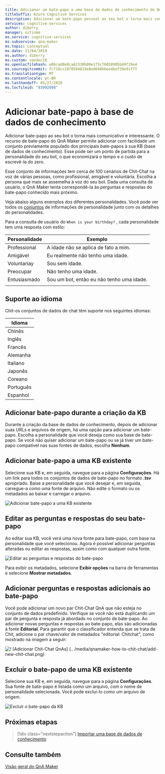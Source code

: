 ```yaml
---
title: Adicionar um bate-papo a uma base de dados de conhecimento do QnA Maker
titleSuffix: Azure Cognitive Services
description: Adicionar um bate-papo pessoal ao seu bot o torna mais comunicativo e interessante ao criar uma KB. O QnA Maker permite adicionar com facilidade um conjunto previamente populado dos principais bate-papos à sua KB.
services: cognitive-services
author: diberry
manager: nitinme
ms.service: cognitive-services
ms.subservice: qna-maker
ms.topic: conceptual
ms.date: 11/04/2019
ms.author: diberry
ms.custom: seodec18
ms.openlocfilehash: e06cad8e8ca62330b09e173cf6058905b49f19e4
ms.sourcegitcommit: fc718cc1078594819e8ed640b6ee4bef39e91f7f
ms.translationtype: MT
ms.contentlocale: pt-BR
ms.lasthandoff: 05/27/2020
ms.locfileid: "83992898"
---
```

# <a name="add-chit-chat-to-a-knowledge-base"></a>Adicionar bate-papo à base de dados de conhecimento

Adicionar bate-papo ao seu bot o torna mais comunicativo e interessante. O recurso de bate-papo do QnA Maker permite adicionar com facilidade um conjunto previamente populado dos principais bate-papos à sua KB (base de dados de conhecimento). Esse pode ser um ponto de partida para a personalidade do seu bot, o que economizará o tempo e o custo de escrevê-la do zero.

Esse conjunto de informações tem cerca de 100 cenários de Chit-Chat na voz de várias pessoas, como profissional, amigável e voluntária. Escolha a persona que mais se assemelha à voz do seu bot. Dada uma consulta de usuário, o QnA Maker tenta correspondê-la às perguntas e respostas do bate-papo conhecido mais próximo.

Veja abaixo alguns exemplos dos diferentes personalidades. Você pode ver todos os [conjuntos](https://github.com/Microsoft/BotBuilder-PersonalityChat/tree/master/CSharp/Datasets) de informações de personalidade junto com os detalhes do personalidades.

Para a consulta de usuário do `When is your birthday?` , cada personalidade tem uma resposta com estilo:

<!-- added quotes so acrolinx doesn't score these sentences -->
|Personalidade|Exemplo|
|--|--|
|Professional|A idade não se aplica de fato a mim.|
|Amigável|Eu realmente não tenho uma idade.|
|Voluntariay|Sou sem idade.|
|Preocupar|Não tenho uma idade.|
|Entusiasmado|Sou um bot, então eu não tenho uma idade.|
||


## <a name="language-support"></a>Suporte ao idioma

Chit-os conjuntos de dados de chat têm suporte nos seguintes idiomas:

|Idioma|
|--|
|Chinês|
|Inglês|
|Francês|
|Alemanha|
|Italiano|
|Japonês|
|Coreano|
|Português|
|Espanhol|


## <a name="add-chit-chat-during-kb-creation"></a>Adicionar bate-papo durante a criação da KB
Durante a criação da base de dados de conhecimento, depois de adicionar suas URLs e arquivos de origem, há uma opção para adicionar um bate-papo. Escolha a personalidade que você deseja como sua base de bate-papo. Se você não quiser adicionar um bate-papo ou se já tiver um bate-papo compatível nas suas fontes de dados, escolha **Nenhum**.

## <a name="add-chit-chat-to-an-existing-kb"></a>Adicionar bate-papo a uma KB existente
Selecione sua KB e, em seguida, navegue para a página **Configurações**. Há um link para todos os conjuntos de dados de bate-papo no formato **.tsv** apropriado. Baixe a personalidade que você desejar e, em seguida, carregue-a como uma fonte de arquivo. Não edite o formato ou os metadados ao baixar e carregar o arquivo.

![Adicionar bate-papo a uma KB existente](../media/qnamaker-how-to-chit-chat/add-chit-chat-dataset.png)

## <a name="edit-your-chit-chat-questions-and-answers"></a>Editar as perguntas e respostas do seu bate-papo
Ao editar sua KB, você verá uma nova fonte para bate-papo, com base na personalidade que você selecionou. Agora é possível adicionar perguntas alteradas ou editar as respostas, assim como com qualquer outra fonte.

![Editar as perguntas e respostas do bate-papo](../media/qnamaker-how-to-chit-chat/edit-chit-chat.png)

Para exibir os metadados, selecione **Exibir opções** na barra de ferramentas e selecione **Mostrar metadados**.

## <a name="add-additional-chit-chat-questions-and-answers"></a>Adicionar perguntas e respostas adicionais ao bate-papo
Você pode adicionar um novo par Chit-Chat QnA que não esteja no conjunto de dados predefinido. Verifique se você não está duplicando um par de pergunta e resposta já abordado no conjunto de bate-papo. Ao adicionar novas perguntas e respostas ao bate-papo, elas são adicionadas à fonte **Editorial**. Para garantir que o classificador entenda que se trata de Chit, adicione o par chave/valor de metadados "editorial: Chitchat", como mostrado na imagem a seguir:

![! [Adicionar Chit-Chat QnAs] (.. /media/qnamaker-how-to-chit-chat/add-new-chit-chat.png)](../media/qnamaker-how-to-chit-chat/add-new-chit-chat.png#lightbox)

## <a name="delete-chit-chat-from-an-existing-kb"></a>Excluir o bate-papo de uma KB existente
Selecione sua KB e, em seguida, navegue para a página **Configurações**. Sua fonte de bate-papo é listada como um arquivo, com o nome de personalidade selecionada. Você pode excluí-lo como um arquivo de origem.

![Excluir o bate-papo da KB](../media/qnamaker-how-to-chit-chat/delete-chit-chat.png)

## <a name="next-steps"></a>Próximas etapas

> [!div class="nextstepaction"]
> [Importar uma base de dados de conhecimento](../Tutorials/migrate-knowledge-base.md)

## <a name="see-also"></a>Consulte também

[Visão geral do QnA Maker](../Overview/overview.md)
